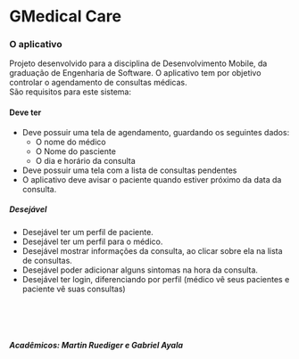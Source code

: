 # GMedical Care
### O aplicativo
Projeto desenvolvido para a disciplina de Desenvolvimento Mobile, da graduação de Engenharia de Software. O aplicativo tem por objetivo controlar o agendamento de consultas médicas.<br> 
São requisitos para este sistema:

#### Deve ter
  - Deve possuir uma tela de agendamento, guardando os seguintes dados:
     - O nome do médico
     - O Nome do pasciente
     - O dia e horário da consulta
  - Deve possuir uma tela com a lista de consultas pendentes
  - O aplicativo deve avisar o paciente quando estiver próximo da data da consulta.


##### Desejável
- Desejável ter um perfil de paciente.
- Desejável ter um perfil para o médico.
- Desejável mostrar informações da consulta, ao clicar sobre ela na lista de consultas.
- Desejável poder adicionar alguns sintomas na hora da consulta.
- Desejável ter login, diferenciando por perfil (médico vê seus pacientes e paciente vê suas consultas)



<br><br><br>
##### Acadêmicos: Martin Ruediger e Gabriel Ayala

	
